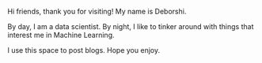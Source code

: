 Hi friends, thank you for visiting! My name is Deborshi.

By day, I am a data scientist. By night, I like to tinker around with things that interest me in Machine Learning.

I use this space to post blogs. Hope you enjoy. 



